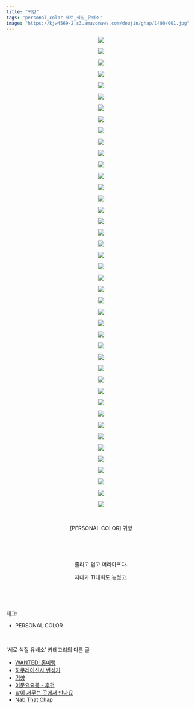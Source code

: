 ```yaml
---
title: "귀향"
tags: "personal_color 세로_식질_유배소"
image: "https://kjw4569-2.s3.amazonaws.com/doujin/ghap/1480/001.jpg"
---
```

<div class="article">
<p style="text-align: center; clear: none; float: none;"><img src="{{ site.imgserver9 }}/ghap/1480/001.jpg"/></p>
<p style="text-align: center; clear: none; float: none;"><img src="{{ site.imgserver9 }}/ghap/1480/002.jpg"/></p>
<p style="text-align: center; clear: none; float: none;"><img src="{{ site.imgserver9 }}/ghap/1480/003.jpg"/></p>
<p style="text-align: center; clear: none; float: none;"><img src="{{ site.imgserver9 }}/ghap/1480/004.jpg"/></p>
<p style="text-align: center; clear: none; float: none;"><img src="{{ site.imgserver9 }}/ghap/1480/005.jpg"/></p>
<p style="text-align: center; clear: none; float: none;"><img src="{{ site.imgserver9 }}/ghap/1480/006.jpg"/></p>
<p style="text-align: center; clear: none; float: none;"><img src="{{ site.imgserver9 }}/ghap/1480/007.jpg"/></p>
<p style="text-align: center; clear: none; float: none;"><img src="{{ site.imgserver9 }}/ghap/1480/008.jpg"/></p>
<p style="text-align: center; clear: none; float: none;"><img src="{{ site.imgserver9 }}/ghap/1480/009.jpg"/></p>
<p style="text-align: center; clear: none; float: none;"><img src="{{ site.imgserver9 }}/ghap/1480/010.jpg"/></p>
<p style="text-align: center; clear: none; float: none;"><img src="{{ site.imgserver9 }}/ghap/1480/011.jpg"/></p>
<p style="text-align: center; clear: none; float: none;"><img src="{{ site.imgserver9 }}/ghap/1480/012.jpg"/></p>
<p style="text-align: center; clear: none; float: none;"><img src="{{ site.imgserver9 }}/ghap/1480/013.jpg"/></p>
<p style="text-align: center; clear: none; float: none;"><img src="{{ site.imgserver9 }}/ghap/1480/014.jpg"/></p>
<p style="text-align: center; clear: none; float: none;"><img src="{{ site.imgserver9 }}/ghap/1480/015.jpg"/></p>
<p style="text-align: center; clear: none; float: none;"><img src="{{ site.imgserver9 }}/ghap/1480/016.jpg"/></p>
<p style="text-align: center; clear: none; float: none;"><img src="{{ site.imgserver9 }}/ghap/1480/017.jpg"/></p>
<p style="text-align: center; clear: none; float: none;"><img src="{{ site.imgserver9 }}/ghap/1480/018.jpg"/></p>
<p style="text-align: center; clear: none; float: none;"><img src="{{ site.imgserver9 }}/ghap/1480/019.jpg"/></p>
<p style="text-align: center; clear: none; float: none;"><img src="{{ site.imgserver9 }}/ghap/1480/020.jpg"/></p>
<p style="text-align: center; clear: none; float: none;"><img src="{{ site.imgserver9 }}/ghap/1480/021.jpg"/></p>
<p style="text-align: center; clear: none; float: none;"><img src="{{ site.imgserver9 }}/ghap/1480/022.jpg"/></p>
<p style="text-align: center; clear: none; float: none;"><img src="{{ site.imgserver9 }}/ghap/1480/023.jpg"/></p>
<p style="text-align: center; clear: none; float: none;"><img src="{{ site.imgserver9 }}/ghap/1480/024.jpg"/></p>
<p style="text-align: center; clear: none; float: none;"><img src="{{ site.imgserver9 }}/ghap/1480/025.jpg"/></p>
<p style="text-align: center; clear: none; float: none;"><img src="{{ site.imgserver9 }}/ghap/1480/026.jpg"/></p>
<p style="text-align: center; clear: none; float: none;"><img src="{{ site.imgserver9 }}/ghap/1480/027.jpg"/></p>
<p style="text-align: center; clear: none; float: none;"><img src="{{ site.imgserver9 }}/ghap/1480/028.jpg"/></p>
<p style="text-align: center; clear: none; float: none;"><img src="{{ site.imgserver9 }}/ghap/1480/029.jpg"/></p>
<p style="text-align: center; clear: none; float: none;"><img src="{{ site.imgserver9 }}/ghap/1480/030.jpg"/></p>
<p style="text-align: center; clear: none; float: none;"><img src="{{ site.imgserver9 }}/ghap/1480/031.jpg"/></p>
<p style="text-align: center; clear: none; float: none;"><img src="{{ site.imgserver9 }}/ghap/1480/032.jpg"/></p>
<p style="text-align: center; clear: none; float: none;"><img src="{{ site.imgserver9 }}/ghap/1480/033.jpg"/></p>
<p style="text-align: center; clear: none; float: none;"><img src="{{ site.imgserver9 }}/ghap/1480/034.jpg"/></p>
<p style="text-align: center; clear: none; float: none;"><img src="{{ site.imgserver9 }}/ghap/1480/035.jpg"/></p>
<p style="text-align: center; clear: none; float: none;"><img src="{{ site.imgserver9 }}/ghap/1480/036.jpg"/></p>
<p style="text-align: center; clear: none; float: none;"><img src="{{ site.imgserver9 }}/ghap/1480/037.jpg"/></p>
<p style="text-align: center; clear: none; float: none;"><img src="{{ site.imgserver9 }}/ghap/1480/038.jpg"/></p>
<p style="text-align: center; clear: none; float: none;"><img src="{{ site.imgserver9 }}/ghap/1480/039.jpg"/></p>
<p style="text-align: center; clear: none; float: none;"><img src="{{ site.imgserver9 }}/ghap/1480/040.jpg"/></p>
<p style="text-align: center; clear: none; float: none;"><img src="{{ site.imgserver9 }}/ghap/1480/041.jpg"/></p>
<p style="text-align: center; clear: none; float: none;"><img src="{{ site.imgserver9 }}/ghap/1480/042.jpg"/></p>
<p style="text-align: center; clear: none; float: none;"><br/></p>
<p style="text-align: center; clear: none; float: none;">[PERSONAL COLOR] 귀향</p>
<p style="text-align: center; clear: none; float: none;"><br/></p>
<p style="text-align: center; clear: none; float: none;"><br/></p>
<p style="text-align: center; clear: none; float: none;">졸리고 덥고 머리아프다.</p>
<p style="text-align: center; clear: none; float: none;">자다가 TI대회도 놓쳤고.</p>
<p><br/></p>
</div><br/>
<div class="tagTrail">
<p>태그: </p>
<ul>
<li>PERSONAL COLOR</li>
</ul>
</div><br/>
<div class="another">
<p>'세로 식질 유배소' 카테고리의 다른 글</p>
<ul>
<li><a href="/ghap_1499">WANTED! 홍미령</a></li>
<li><a href="/ghap_1484">하쿠레이신사 번성기</a></li>
<li><a href="/ghap_1480">귀향</a></li>
<li><a href="/ghap_1463">이문요요몽 - 후편</a></li>
<li><a href="/ghap_1447">날이 저무는 곳에서 만나요</a></li>
<li><a href="/ghap_1439">Nab That Chap</a></li>
</ul>
</div><br/>
<div class="cb_module cb_fluid">
<div class="cb_wrt cb_profile">
</div><!-- commentList close -->
</div><br/>
